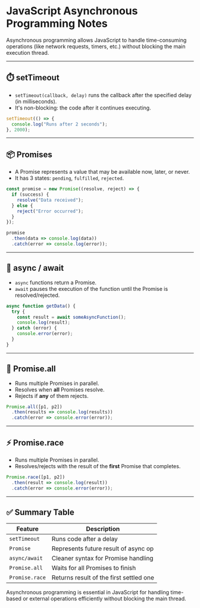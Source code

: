 # JavaScript Asynchronous Programming Notes

Asynchronous programming allows JavaScript to handle time-consuming operations (like network requests, timers, etc.) without blocking the main execution thread.

---

## ⏱️ setTimeout

- `setTimeout(callback, delay)` runs the callback after the specified delay (in milliseconds).
- It's non-blocking: the code after it continues executing.

```js
setTimeout(() => {
  console.log("Runs after 2 seconds");
}, 2000);
```

---

## 📦 Promises

- A Promise represents a value that may be available now, later, or never.
- It has 3 states: `pending`, `fulfilled`, `rejected`.

```js
const promise = new Promise((resolve, reject) => {
  if (success) {
    resolve("Data received");
  } else {
    reject("Error occurred");
  }
});

promise
  .then(data => console.log(data))
  .catch(error => console.log(error));
```

---

## 🧠 async / await

- `async` functions return a Promise.
- `await` pauses the execution of the function until the Promise is resolved/rejected.

```js
async function getData() {
  try {
    const result = await someAsyncFunction();
    console.log(result);
  } catch (error) {
    console.error(error);
  }
}
```

---

## 🧩 Promise.all

- Runs multiple Promises in parallel.
- Resolves when **all** Promises resolve.
- Rejects if **any** of them rejects.

```js
Promise.all([p1, p2])
  .then(results => console.log(results))
  .catch(error => console.error(error));
```

---

## ⚡ Promise.race

- Runs multiple Promises in parallel.
- Resolves/rejects with the result of the **first** Promise that completes.

```js
Promise.race([p1, p2])
  .then(result => console.log(result))
  .catch(error => console.error(error));
```

---

## ✅ Summary Table

| Feature          | Description                              |
|------------------|------------------------------------------|
| `setTimeout`     | Runs code after a delay                  |
| `Promise`        | Represents future result of async op     |
| `async/await`    | Cleaner syntax for Promise handling      |
| `Promise.all`    | Waits for all Promises to finish         |
| `Promise.race`   | Returns result of the first settled one  |

Asynchronous programming is essential in JavaScript for handling time-based or external operations efficiently without blocking the main thread.
